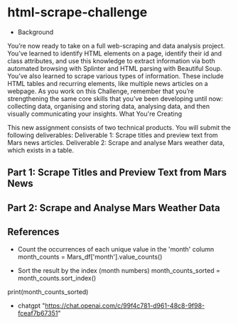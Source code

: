 # html-scrape-challenge
- Background

You’re now ready to take on a full web-scraping and data analysis project. You’ve learned to identify HTML elements on a page, identify their id and class attributes, and use this knowledge to extract information via both automated browsing with Splinter and HTML parsing with Beautiful Soup. You’ve also learned to scrape various types of information. These include HTML tables and recurring elements, like multiple news articles on a webpage.
As you work on this Challenge, remember that you’re strengthening the same core skills that you’ve been developing until now: collecting data, organising and storing data, analysing data, and then visually communicating your insights.
What You're Creating

This new assignment consists of two technical products. You will submit the following deliverables:
Deliverable 1: Scrape titles and preview text from Mars news articles.
Deliverable 2: Scrape and analyse Mars weather data, which exists in a table.

## Part 1: Scrape Titles and Preview Text from Mars News

## Part 2: Scrape and Analyse Mars Weather Data

## References
- Count the occurrences of each unique value in the 'month' column
month_counts = Mars_df['month'].value_counts()

- Sort the result by the index (month numbers)
month_counts_sorted = month_counts.sort_index()

print(month_counts_sorted)

- chatgpt "https://chat.openai.com/c/99f4c781-d961-48c8-9f98-fceaf7b67351"